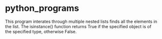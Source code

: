 # python_programs
This program interates through multiple nested lists finds all the elements in the list.
The isinstance() function returns True if the specified object is of the specified type, otherwise False.



